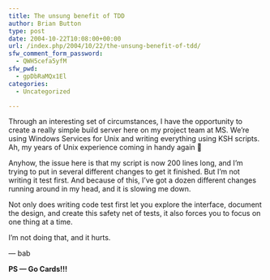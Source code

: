 ```yaml
---
title: The unsung benefit of TDD
author: Brian Button
type: post
date: 2004-10-22T10:08:00+00:00
url: /index.php/2004/10/22/the-unsung-benefit-of-tdd/
sfw_comment_form_password:
  - QWH5cefa5yfM
sfw_pwd:
  - gpDbRaMQx1El
categories:
  - Uncategorized

---
```

Through an interesting set of circumstances, I have the opportunity to create a really simple build server here on my project team at MS. We&#8217;re using Windows Services for Unix and writing everything using KSH scripts. Ah, my years of Unix experience coming in handy again 🙂

Anyhow, the issue here is that my script is now 200 lines long, and I&#8217;m trying to put in several different changes to get it finished. But I&#8217;m not writing it test first. And because of this, I&#8217;ve got a dozen different changes running around in my head, and it is slowing me down.

Not only does writing code test first let you explore the interface, document the design, and create this safety net of tests, it also forces you to focus on one thing at a time.

I&#8217;m not doing that, and it hurts.

&#8212; bab

**PS &#8212; Go Cards!!!**